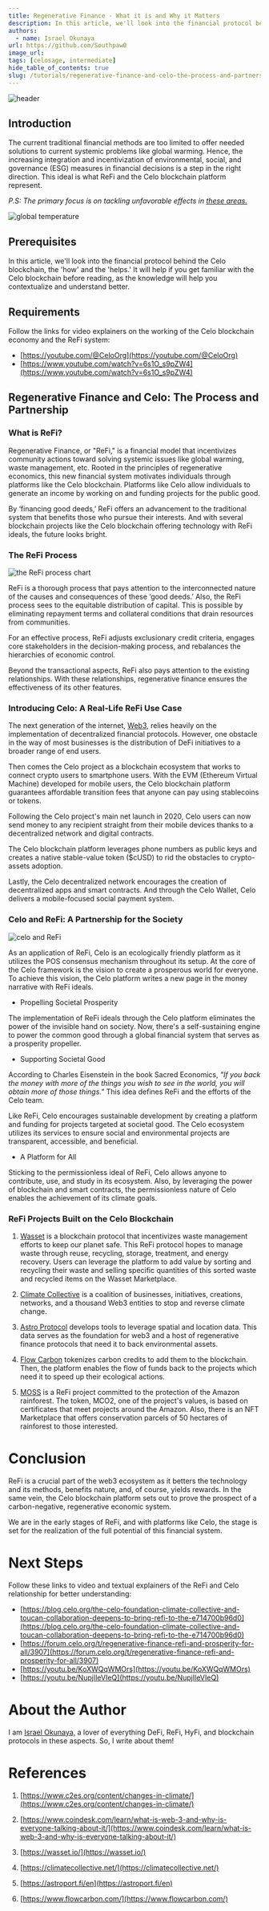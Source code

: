 ```yaml
---
title: Regenerative Finance - What it is and Why it Matters
description: In this article, we'll look into the financial protocol behind the Celo blockchain, the 'how' and the 'helps'
authors:
  - name: Israel Okunaya
url: https://github.com/Southpaw0
image_url:
tags: [celosage, intermediate]
hide_table_of_contents: true
slug: /tutorials/regenerative-finance-and-celo-the-process-and-partnership
---
```


![header](../../src/data-tutorials/showcase/beginner/regenerative-finance-and-celo-the-process-and-partnership.png)

## Introduction

The current traditional financial methods are too limited to offer needed solutions to current systemic problems like global warming. Hence, the increasing integration and incentivization of environmental, social, and governance (ESG) measures in financial decisions is a step in the right direction. This ideal is what ReFi and the Celo blockchain platform represent.

*P.S: The primary focus is on tackling unfavorable effects in [these areas.](https://www.c2es.org/content/changes-in-climate/)*

![global temperature](./images/images-1.png)

## Prerequisites

In this article, we'll look into the financial protocol behind the Celo blockchain, the 'how' and the 'helps.' It will help if you get familiar with the Celo blockchain before reading, as the knowledge will help you contextualize and understand better.

## Requirements

Follow the links for video explainers on the working of the Celo blockchain economy and the ReFi system:

- [https://youtube.com/@CeloOrg](https://youtube.com/@CeloOrg)
- [https://www.youtube.com/watch?v=6s1O_s9pZW4](https://www.youtube.com/watch?v=6s1O_s9pZW4)

## Regenerative Finance and Celo: The Process and Partnership

### What is ReFi?

Regenerative Finance, or "ReFi," is a financial model that incentivizes community actions toward solving systemic issues like global warming, waste management, etc. Rooted in the principles of regenerative economics, this new financial system motivates individuals through platforms like the Celo blockchain. Platforms like Celo allow individuals to generate an income by working on and funding projects for the public good.

By ‘financing good deeds,’ ReFi offers an advancement to the traditional system that benefits those who pursue their interests. And with several blockchain projects like the Celo blockchain offering technology with ReFi ideals, the future looks bright.

### The ReFi Process

![the ReFi process chart](./images/image-2.jpeg)

ReFi is a thorough process that pays attention to the interconnected nature of the causes and consequences of these ‘good deeds.’ Also, the ReFi process sees to the equitable distribution of capital. This is possible by eliminating repayment terms and collateral conditions that drain resources from communities.

For an effective process, ReFi adjusts exclusionary credit criteria, engages core stakeholders in the decision-making process, and rebalances the hierarchies of economic control.

Beyond the transactional aspects, ReFi also pays attention to the existing relationships. With these relationships, regenerative finance ensures the effectiveness of its other features.

### Introducing Celo: A Real-Life ReFi Use Case

The next generation of the internet, [Web3,](https://www.coindesk.com/learn/what-is-web-3-and-why-is-everyone-talking-about-it/) relies heavily on the implementation of decentralized financial protocols. However, one obstacle in the way of most businesses is the distribution of DeFi initiatives to a broader range of end users.

Then comes the Celo project as a blockchain ecosystem that works to connect crypto users to smartphone users. With the EVM (Ethereum Virtual Machine) developed for mobile users, the Celo blockchain platform guarantees affordable transition fees that anyone can pay using stablecoins or tokens.

Following the Celo project's main net launch in 2020, Celo users can now send money to any recipient straight from their mobile devices thanks to a decentralized network and digital contracts.

The Celo blockchain platform leverages phone numbers as public keys and creates a native stable-value token ($cUSD) to rid the obstacles to crypto-assets adoption.

Lastly, the Celo decentralized network encourages the creation of decentralized apps and smart contracts. And through the Celo Wallet, Celo delivers a mobile-focused social payment system.

### Celo and ReFi: A Partnership for the Society

![celo and ReFi](./images/image-3.webp)

As an application of ReFi, Celo is an ecologically friendly platform as it utilizes the POS consensus mechanism throughout its setup. At the core of the Celo framework is the vision to create a prosperous world for everyone. To achieve this vision, the Celo platform writes a new page in the money narrative with ReFi ideals.

- Propelling Societal Prosperity

The implementation of ReFi ideals through the Celo platform eliminates the power of the invisible hand on society. Now, there's a self-sustaining engine to power the common good through a global financial system that serves as a prosperity propeller.

- Supporting Societal Good

According to Charles Eisenstein in the book Sacred Economics, *"If you back the money with more of the things you wish to see in the world, you will obtain more of those things."* This idea defines ReFi and the efforts of the Celo team.

Like ReFi, Celo encourages sustainable development by creating a platform and funding for projects targeted at societal good. The Celo ecosystem utilizes its services to ensure social and environmental projects are transparent, accessible, and beneficial.

- A Platform for All

Sticking to the permissionless ideal of ReFi, Celo allows anyone to contribute, use, and study in its ecosystem. Also, by leveraging the power of blockchain and smart contracts, the permissionless nature of Celo enables the achievement of its climate goals.

### ReFi Projects Built on the Celo Blockchain

1. [Wasset](https://wasset.io/) is a blockchain protocol that incentivizes waste management efforts to keep our planet safe. This ReFi protocol hopes to manage waste through reuse, recycling, storage, treatment, and energy recovery. Users can leverage the platform to add value by sorting and recycling their waste and selling specific quantities of this sorted waste and recycled items on the Wasset Marketplace.

2. [Climate Collective](https://climatecollective.net/) is a coalition of businesses, initiatives, creations, networks, and a thousand Web3 entities to stop and reverse climate change.

3. [Astro Protocol](https://astroport.fi/en) develops tools to leverage spatial and location data. This data serves as the foundation for web3 and a host of regenerative finance protocols that need it to back environmental assets.

4. [Flow Carbon](https://www.flowcarbon.com/) tokenizes carbon credits to add them to the blockchain. Then, the platform enables the flow of funds back to the projects which need it to speed up their ecological actions.

5. [MOSS](https://moss.earth/) is a ReFi project committed to the protection of the Amazon rainforest. The token, MCO2, one of the project's values, is based on certificates that meet projects around the Amazon. Also, there is an NFT Marketplace that offers conservation parcels of 50 hectares of rainforest to those interested.

# Conclusion

ReFi is a crucial part of the web3 ecosystem as it betters the technology and its methods, benefits nature, and, of course, yields rewards. In the same vein, the Celo blockchain platform sets out to prove the prospect of a carbon-negative, regenerative economic system.

We are in the early stages of ReFi, and with platforms like Celo, the stage is set for the realization of the full potential of this financial system.

# Next Steps

Follow these links to video and textual explainers of the ReFi and Celo relationship for better understanding:

- [https://blog.celo.org/the-celo-foundation-climate-collective-and-toucan-collaboration-deepens-to-bring-refi-to-the-e714700b96d0](https://blog.celo.org/the-celo-foundation-climate-collective-and-toucan-collaboration-deepens-to-bring-refi-to-the-e714700b96d0)
- [https://forum.celo.org/t/regenerative-finance-refi-and-prosperity-for-all/3907](https://forum.celo.org/t/regenerative-finance-refi-and-prosperity-for-all/3907)
- [https://youtu.be/KoXWQqWMOrs](https://youtu.be/KoXWQqWMOrs)
- [https://youtu.be/NupjIleVIeQ](https://youtu.be/NupjIleVIeQ)

# About the Author

I am [Israel Okunaya,](https://meetisraelokunaya.curious.page/) a lover of everything DeFi, ReFi, HyFi, and blockchain protocols in these aspects. So, I write about them!

# References

1. [https://www.c2es.org/content/changes-in-climate/](https://www.c2es.org/content/changes-in-climate/)

2. [https://www.coindesk.com/learn/what-is-web-3-and-why-is-everyone-talking-about-it/](https://www.coindesk.com/learn/what-is-web-3-and-why-is-everyone-talking-about-it/)

3. [https://wasset.io/](https://wasset.io/)

4. [https://climatecollective.net/](https://climatecollective.net/)

5. [https://astroport.fi/en](https://astroport.fi/en)

6. [https://www.flowcarbon.com/](https://www.flowcarbon.com/)
